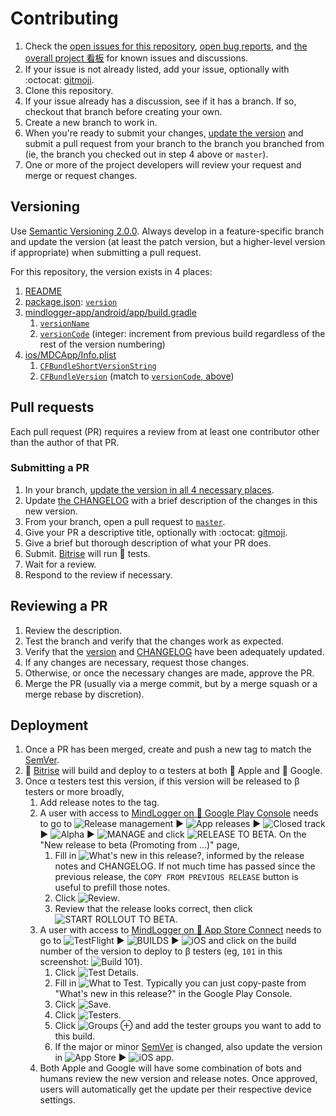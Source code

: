 # Contributing

1. Check the [open issues for this repository](https://github.com/ChildMindInstitute/mindlogger-app/issues), [open bug reports](https://github.com/ChildMindInstitute/MindLogger-bug-reports/issues), and [the overall project 看板](https://github.com/orgs/ChildMindInstitute/projects/9) for known issues and discussions.
2. If your issue is not already listed, add your issue, optionally with :octocat: [gitmoji](https://gitmoji.carloscuesta.me/).
3. Clone this repository.
4. If your issue already has a discussion, see if it has a branch. If so, checkout that branch before creating your own.
5. Create a new branch to work in.
6. When you're ready to submit your changes, [update the version](#versioning) and submit a pull request from your branch to the branch you branched from (ie, the branch you checked out in step 4 above or `master`).
7. One or more of the project developers will review your request and merge or request changes.

## Versioning

Use [Semantic Versioning 2.0.0](https://semver.org/#semantic-versioning-200). Always develop in a feature-specific branch and update the version (at least the patch version, but a higher-level version if appropriate) when submitting a pull request.

For this repository, the version exists in 4 places:
1. [README](./README.md)
2. [package.json](https://github.com/ChildMindInstitute/mindlogger-app/blob/master/package.json): [`version`](https://github.com/ChildMindInstitute/mindlogger-app/blob/master/package.json#L3)
3. [mindlogger-app/android/app/build.gradle](https://github.com/ChildMindInstitute/mindlogger-app/blob/e0903c84ca6ad94b0b942bd8aaa79c3d31ba04a6/android/app/build.gradle)
   1. [`versionName`](https://github.com/ChildMindInstitute/mindlogger-app/blob/e0903c84ca6ad94b0b942bd8aaa79c3d31ba04a6/android/app/build.gradle#L105)
   2. [`versionCode`](https://github.com/ChildMindInstitute/mindlogger-app/blob/e0903c84ca6ad94b0b942bd8aaa79c3d31ba04a6/android/app/build.gradle#L104) (integer: increment from previous build regardless of the rest of the version numbering)
4. [ios/MDCApp/Info.plist](https://github.com/ChildMindInstitute/mindlogger-app/blob/master/ios/MDCApp/Info.plist)
   1. [`CFBundleShortVersionString`](https://github.com/ChildMindInstitute/mindlogger-app/blob/26bb15b5836aae44df2cde04bf93a018cccfff04/ios/MDCApp/Info.plist#L19-L20)
   2. [`CFBundleVersion`](https://github.com/ChildMindInstitute/mindlogger-app/blob/26bb15b5836aae44df2cde04bf93a018cccfff04/ios/MDCApp/Info.plist#L23-L24) (match to [`versionCode`, above](#versioncode))

## Pull requests

Each pull request (PR) requires a review from at least one contributor other than the author of that PR.

### Submitting a PR
1. In your branch, [update the version in all 4 necessary places](#Versioning).
2. Update [the CHANGELOG](./CHANGELOG.md) with a brief description of the changes in this new version.
3. From your branch, open a pull request to [`master`](https://github.com/ChildMindInstitute/mindlogger-app/tree/master).
4. Give your PR a descriptive title, optionally with :octocat: [gitmoji](https://gitmoji.carloscuesta.me/).
5. Give a brief but thorough description of what your PR does.
6. Submit. [Bitrise](https://app.bitrise.io/app/cd8e019aed55b142) will run :microscope: tests.
7. Wait for a review.
8. Respond to the review if necessary.

## Reviewing a PR
1. Review the description.
2. Test the branch and verify that the changes work as expected.
3. Verify that the [version](#Versioning) and [CHANGELOG](./CHANGELOG.md) have been adequately updated.
4. If any changes are necessary, request those changes.
5. Otherwise, or once the necessary changes are made, approve the PR.
6. Merge the PR (usually via a merge commit, but by a merge squash or a merge rebase by discretion).

## Deployment
1. Once a PR has been merged, create and push a new tag to match the [SemVer](#Versioning).
2. :rocket: [Bitrise](https://app.bitrise.io/app/cd8e019aed55b142) will build and deploy to α testers at both :apple: Apple and :robot: Google.
3. Once α testers test this version, if this version will be released to β testers or more broadly,
    1. Add release notes to the tag.
    2. A user with access to [MindLogger on :robot: Google Play Console](https://play.google.com/apps/publish/#AppDashboardPlace:p=lab.childmindinstitute.data&appid=4974217220385039400) needs to go to ![Release management](https://raw.githubusercontent.com/wiki/ChildMindInstitute/mindlogger-app/images/Google-Play-Console/release-management.png) ▶ ![App releases](https://raw.githubusercontent.com/wiki/ChildMindInstitute/mindlogger-app/images/Google-Play-Console/app-releases.png) ▶ ![Closed track](https://raw.githubusercontent.com/wiki/ChildMindInstitute/mindlogger-app/images/Google-Play-Console/closed-track.png) ▶ ![Alpha](https://raw.githubusercontent.com/wiki/ChildMindInstitute/mindlogger-app/images/Google-Play-Console/alpha.png) ▶ ![MANAGE](https://raw.githubusercontent.com/wiki/ChildMindInstitute/mindlogger-app/images/Google-Play-Console/manage.png) and click ![RELEASE TO BETA](https://raw.githubusercontent.com/wiki/ChildMindInstitute/mindlogger-app/images/Google-Play-Console/release-to-beta.png). On the "New release to beta (Promoting from …)" page,
        1. Fill in ![What's new in this release?](https://raw.githubusercontent.com/wiki/ChildMindInstitute/mindlogger-app/images/Google-Play-Console/whats-new-in-this-release.png), informed by the release notes and CHANGELOG. If not much time has passed since the previous release, the `COPY FROM PREVIOUS RELEASE` button is useful to prefill those notes.
        2. Click ![Review](https://raw.githubusercontent.com/wiki/ChildMindInstitute/mindlogger-app/images/Google-Play-Console/review.png).
        3. Review that the release looks correct, then click ![START ROLLOUT TO BETA](https://raw.githubusercontent.com/wiki/ChildMindInstitute/mindlogger-app/images/Google-Play-Console/start-rollout-to-beta.png).
    3. A user with access to [MindLogger on :apple: App Store Connect](https://appstoreconnect.apple.com/WebObjects/iTunesConnect.woa/ra/ng/app/1299242097) needs to go to ![TestFlight](https://raw.githubusercontent.com/wiki/ChildMindInstitute/mindlogger-app/images/App-Store-Connect/TestFlight.png) ▶ ![BUILDS](https://raw.githubusercontent.com/wiki/ChildMindInstitute/mindlogger-app/images/App-Store-Connect/builds.png) ▶ ![iOS](https://raw.githubusercontent.com/wiki/ChildMindInstitute/mindlogger-app/images/App-Store-Connect/iOS.png) and click on the build number of the version to deploy to β testers (eg, `101` in this screenshot: ![Build 101](https://raw.githubusercontent.com/wiki/ChildMindInstitute/mindlogger-app/images/App-Store-Connect/build-101.png)).
        1. Click ![Test Details](https://raw.githubusercontent.com/wiki/ChildMindInstitute/mindlogger-app/images/App-Store-Connect/test-details.png).
        2. Fill in ![What to Test](https://raw.githubusercontent.com/wiki/ChildMindInstitute/mindlogger-app/images/App-Store-Connect/what-to-test.png). Typically you can just copy-paste from "What's new in this release?" in the Google Play Console.
        3. Click ![Save](https://raw.githubusercontent.com/wiki/ChildMindInstitute/mindlogger-app/images/App-Store-Connect/save.png).
        4. Click ![Testers](https://raw.githubusercontent.com/wiki/ChildMindInstitute/mindlogger-app/images/App-Store-Connect/testers.png).
        5. Click ![Groups ⊕](https://raw.githubusercontent.com/wiki/ChildMindInstitute/mindlogger-app/images/App-Store-Connect/groups.png) and add the tester groups you want to add to this build.
        6. If the major or minor [SemVer](#Versioning) is changed, also update the version in ![App Store](https://raw.githubusercontent.com/wiki/ChildMindInstitute/mindlogger-app/images/App-Store-Connect/app-store.png) ▶ ![iOS app](https://raw.githubusercontent.com/wiki/ChildMindInstitute/mindlogger-app/images/App-Store-Connect/iOS-app.png).
    4. Both Apple and Google will have some combination of bots and humans review the new version and release notes. Once approved, users will automatically get the update per their respective device settings.
